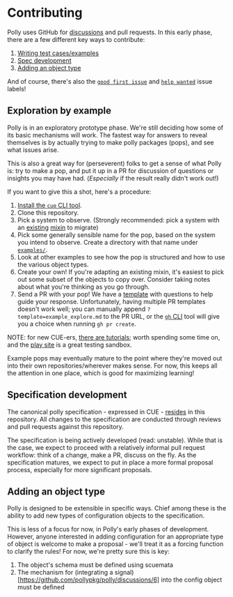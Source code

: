 # Contributing

Polly uses GitHub for [discussions](https://github.com/pollypkg/polly/discussions) and pull requests. In this early phase, there are a few different key ways to contribute:

1. [Writing test cases/examples](#Exploration-by-example)
2. [Spec development](#Specification-development)
3. [Adding an object type](#Adding-an-object-type)

And of course, there's also the [`good first issue`](https://github.com/pollypkg/polly/issues?q=is%3Aopen+is%3Aissue+label%3A%22good+first+issue%22) and [`help wanted`](https://github.com/pollypkg/polly/issues?q=is%3Aopen+is%3Aissue+label%3A%22help+wanted%22) issue labels!

## Exploration by example

Polly is in an exploratory prototype phase. We're still deciding how some of its basic mechanisms will work. The fastest way for answers to reveal themselves is by actually trying to make polly packages (pops), and see what issues arise.

This is also a great way for (perseverent) folks to get a sense of what Polly is: try to make a pop, and put it up in a PR for discussion of questions or insights you may have had. (_Especially_ if the result really didn't work out!)

If you want to give this a shot, here's a procedure:

1. [Install the `cue` CLI tool](https://cuelang.org/docs/install/).
2. Clone this repository.
3. Pick a system to observe. (Strongly recommended: pick a system with an [existing](https://monitoring.mixins.dev/) [mixin](https://github.com/grafana/jsonnet-libs) to migrate)
4. Pick some generally sensible name for the pop, based on the system you intend to observe. Create a directory with that name under [`examples/`](https://github.com/pollypkg/polly/tree/main/examples).
5. Look at other examples to see how the pop is structured and how to use the various object types.
6. Create your own! If you're adapting an existing mixin, it's easiest to pick out some subset of the objects to copy over. Consider taking notes about what you're thinking as you go through.
7. Send a PR with your pop! We have a [template](https://raw.githubusercontent.com/pollypkg/polly/main/.github/PULL_REQUEST_TEMPLATE/explore_example.md) with questions to help guide your response. Unfortunately, having multiple PR templates doesn't work well; you can manually append `?template=example_explore.md` to the PR URL, or the [`gh` CLI](https://cli.github.com/manual/installation) tool will give you a choice when running `gh pr create`.

NOTE: for new CUE-ers, [there are tutorials](https://cuelang.org/docs/tutorials/); worth spending some time on, and the [play site](https://tip.cuelang.org/play/?id=#cue@export@cue) is a great testing sandbox.

Example pops may eventually mature to the point where they're moved out into their own repositories/wherever makes sense. For now, this keeps all the attention in one place, which is good for maximizing learning!

## Specification development

The canonical polly specification - expressed in CUE - [resides](https://github.com/pollypkg/polly/tree/main/schema) in this repository. All changes to the specification are conducted through reviews and pull requests against this repository.

The specification is being actively developed (read: unstable). While that is the case, we expect to proceed with a relatively informal pull request workflow: think of a change, make a PR, discuss on the fly. As the specification matures, we expect to put in place a more formal proposal process, especially for more significant proposals.

## Adding an object type

Polly is designed to be extensible in specific ways. Chief among these is the ability to add new types of configuration objects to the specification.

This is less of a focus for now, in Polly's early phases of development. However, anyone interested in adding configuration for an appropriate type of object is welcome to make a proposal - we'll treat it as a forcing function to clarify the rules! For now, we're pretty sure this is key:

1. The object's schema must be defined using scuemata
2. The mechanism for (integrating a signal)[https://github.com/pollypkg/polly/discussions/6] into the config object must be defined